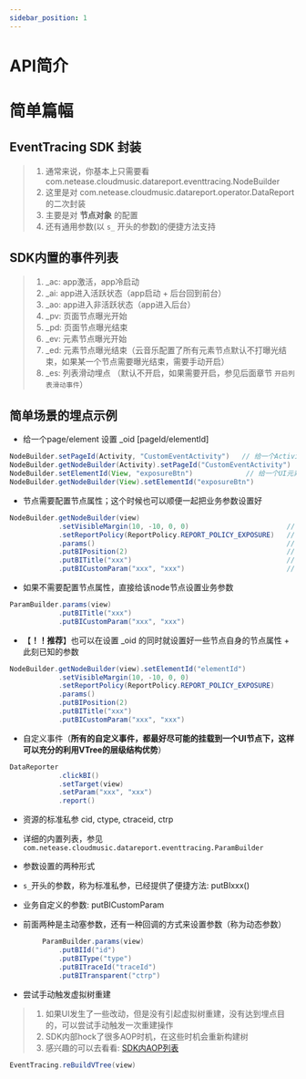 ```yaml
---
sidebar_position: 1
---
```

# API简介

# 简单篇幅

## EventTracing SDK 封装

> 1. 通常来说，你基本上只需要看 com.netease.cloudmusic.datareport.eventtracing.NodeBuilder
> 2. 这里是对 com.netease.cloudmusic.datareport.operator.DataReport 的二次封装
> 3. 主要是对 **节点对象** 的配置
> 4. 还有通用参数(以 `s_` 开头的参数)的便捷方法支持

## SDK内置的事件列表

> 1. _ac: app激活，app冷启动
> 2. _ai: app进入活跃状态（app启动 + 后台回到前台）
> 3. _ao: app进入非活跃状态（app进入后台）
> 4. _pv: 页面节点曝光开始
> 5. _pd: 页面节点曝光结束
> 6. _ev: 元素节点曝光开始
> 7. _ed: 元素节点曝光结束（云音乐配置了所有元素节点默认不打曝光结束，如果某一个节点需要曝光结束，需要手动开启）
> 8. _es: 列表滑动埋点 （默认不开启，如果需要开启，参见后面章节 `开启列表滑动事件`）

## 简单场景的埋点示例

- 给一个page/element 设置 _oid [pageId/elementId]

```java
NodeBuilder.setPageId(Activity, "CustomEventActivity")   // 给一个Activity设置pageId
NodeBuilder.getNodeBuilder(Activity).setPageId("CustomEventActivity")        // 等价于前一个方式
NodeBuilder.setElementId(View, "exposureBtn")             // 给一个UI元素设置elementId
NodeBuilder.getNodeBuilder(View).setElementId("exposureBtn")             // 等价于前一个方式
```

- 节点需要配置节点属性；这个时候也可以顺便一起把业务参数设置好

```java
NodeBuilder.getNodeBuilder(view)
            .setVisibleMargin(10, -10, 0, 0)                        // 设置该元素的可见性: top缩小10, left扩大10
            .setReportPolicy(ReportPolicy.REPORT_POLICY_EXPOSURE)   // 设置SDK内部不自动做点击埋点
            .params()                                               // 后面是设置业务参数
            .putBIPosition(2)                                       // 设置该元素的位置; (什么场景需要设置，参见`position`章节)
            .putBITitle("xxx")                                      // 给该节点绑定通用业务参数 s_title
            .putBICustomParam("xxx", "xxx")                         // 给该节点绑定业务自定义参数 xxx
```

- 如果不需要配置节点属性，直接给该node节点设置业务参数

```java
ParamBuilder.params(view)
            .putBITitle("xxx")
            .putBICustomParam("xxx", "xxx")
```

- 【**！！推荐**】也可以在设置 _oid 的同时就设置好一些节点自身的节点属性 + 此刻已知的参数

```java
NodeBuilder.getNodeBuilder(view).setElementId("elementId")
            .setVisibleMargin(10, -10, 0, 0)                        
            .setReportPolicy(ReportPolicy.REPORT_POLICY_EXPOSURE)   
            .params()                                               
            .putBIPosition(2)                                       
            .putBITitle("xxx")                                      
            .putBICustomParam("xxx", "xxx")
```

- 自定义事件（**所有的自定义事件，都最好尽可能的挂载到一个UI节点下，这样可以充分的利用VTree的层级结构优势**）

```java
DataReporter
            .clickBI()
            .setTarget(view)
            .setParam("xxx", "xxx")
            .report()
```

- 资源的标准私参 cid, ctype, ctraceid, ctrp
- 详细的内置列表，参见 `com.netease.cloudmusic.datareport.eventtracing.ParamBuilder`

- 参数设置的两种形式
- `s_`开头的参数，称为标准私参，已经提供了便捷方法: putBIxxx()
- 业务自定义的参数: putBICustomParam
- 前面两种是主动塞参数，还有一种回调的方式来设置参数（称为动态参数）

```java
        ParamBuilder.params(view)
            .putBIId("id")
            .putBIType("type")
            .putBITraceId("traceId")
            .putBITransparent("ctrp")
```

- 尝试手动触发虚拟树重建

> 1. 如果UI发生了一些改动，但是没有引起虚拟树重建，没有达到埋点目的，可以尝试手动触发一次重建操作
> 2. SDK内部hock了很多AOP时机，在这些时机会重新构建树
> 3. 感兴趣的可以去看看: [SDK内AOP列表](./)

```java
EventTracing.reBuildVTree(view)
```
